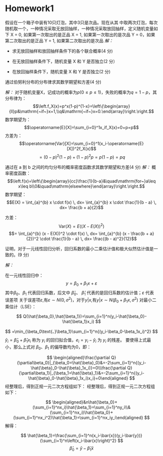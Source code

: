 # Homework1
假设在一个箱子中装有10只灯泡，其中3只是次品。现在从其 中取两次灯泡，每次随机取一个，一种情况采取无放回抽样，一种情况采取放回抽样，定义随机变量如下 X = 0, 如果第一次取出的是正品 X = 1, 如果第一次取出的是次品 Y = 0，如果第二次取出的是正品 Y = 1, 如果第二次取出的是次品 
*解：*
- 求无放回抽样和放回抽样条件下的各个联合概率(4 分) 

- 在无放回抽样条件下，随机变量 X 和 Y 是否独立(2 分） 

- 在放回抽样条件下，随机变量 X 和 Y 是否独立(2 分)



通过伯努利分布的分布律求其数学期望和方差(4 分) 

*解：*
对于随机变量X，记成功的概率为$p(0{\leq}p{\leq}1)$，失败的概率为$q=1-p$，其分布律为：
$$\left.f_X(x)=p^x(1-p)^{1-x}=\left\{\begin{array}{ll}p&\mathrm{~if~}x=1,\\q&\mathrm{~if~}x=0.\end{array}\right.\right.$$
数学期望为：
$$\operatorname{E}[X]=\sum_{i=0}^1x_if_X(x)=0+p=p$$
方差为：
$$\operatorname{Var}[X]=\sum_{i=0}^1(x_i-\operatorname{E}[X])^2f_X(x)$$
$$=(0-p)^2(1-p)+(1-p)^2p=p(1-p)=pq$$

通过在 a 到 b 之间的均匀分布的概率密度函数求其数学期望和方差(4 分) 
*解：*
概率密度函数：
$$\left.f(x)=\left\{\begin{array}{cc}\frac{1}{b-a}&\quad\mathrm{for~}a\leq x\leq b\\0&\quad\mathrm{elsewhere}\end{array}\right.\right.$$
数学期望：
$$E(X) = \int_{a}^{b} x \cdot f(x) \, dx= \int_{a}^{b} x \cdot \frac{1}{b - a} \, dx= \frac{b + a}{2}$$


方差：
$$\text{Var}(X) = E((X - E(X))^2)$$ $$= \int_{a}^{b} (x - E(X))^2 \cdot f(x) \, dx= \int_{a}^{b} (x - \frac{b + a}{2})^2 \cdot \frac{1}{b - a} \, dx= \frac{(b - a)^2}{12}$$



证明，对于一元线性回归分析，回归系数的最小二乘估计值和极大似然估计值是一致的。(9 分)

*解：*

在一元线性回归中：
$$y=\beta_0+\beta_1x+\varepsilon $$
其中$\beta_0$、$\beta_1$ 代表回归系数，后文中 $\hat\beta_0$、 $\hat\beta_1$ 代表的是回归系数的估计值；$\varepsilon$ 代表误差项
关于误差项$\varepsilon$,有$\varepsilon\sim N(0,\sigma^2)$，对于$y|x$,有$y|x\sim N(\beta_0+\beta_1x,\sigma^2)$
 对最小二乘估计（LSE）：
 
$$
Q(\hat{\beta_0},\hat{\beta_1})=\sum_{i=1}^n(y_i-\hat{\beta_0}-\hat{\beta_1}x_i)
$$

$$
=\min_{\beta_0\text{、}\beta_1}\sum_{i=1}^n{(y_i-\beta_0-\beta_1x_i)^2}
$$
 $\hat{y}_i=\hat{\beta}_0+\hat{\beta}_1x_i$ 称为 $y_i$ 的回归拟合值，$e_i=y_i-\hat{y}_i$ 为 $y_i$ 的残差。
 要使得上式最小，那么上式对 $\beta_0$、$\beta_1$ 的偏导数均为0，即：

$$
\begin{aligned}\frac{\partial Q}{\partial\beta_0}|_{\beta_0=\hat{\beta}_0}&=-2\sum_{i=1}^n{(y_i-\hat{\beta}_0-\hat{\beta}_1x_i)}=0\\\frac{\partial Q}{\partial\beta_1}|_{\beta_1=\hat{\beta}_1}&=-2\sum_{i=1}^n{(y_i-\hat{\beta}_0-\hat{\beta}_1x_i)x_i}=0\end{aligned}
$$
 经整理后，得到正规一元二次方程组如下：
 经整理后，得到正规一元二次方程组如下：

$$
\begin{aligned}&n\hat{\beta_0}+(\sum_{i=1}^nx_i)\hat{\beta_1}=\sum_{i=1}^ny_i\\&(\sum_{i=1}^nx_i)\hat{\beta_0}+(\sum_{i=1}^nx_i^2)\hat{\beta_1}=\sum_{i=1}^nx_iy_i\end{aligned}
$$
 解得：

$$
\hat{\beta_1}=\frac{\sum_{i=1}^n(x_i-\bar{x})(y_i-\bar{y})}{\sum_{i=1}^n\left(x_i-\bar{x}\right)^2}
$$
 $$\hat{\beta}_0=\bar{y}-\hat{\beta}_1\bar{x}$$
 

